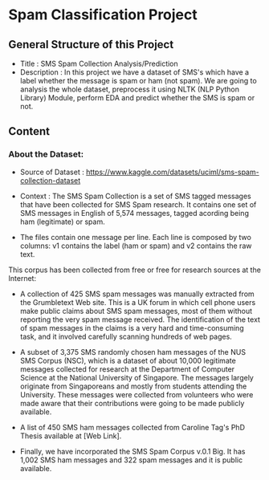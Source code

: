 # Spam Classification Project

## General Structure of this Project
- Title : SMS Spam Collection Analysis/Prediction
- Description : In this project we have a dataset of SMS's which have a label whether the message is spam or ham (not spam). We are going to analysis the whole dataset, preprocess it using NLTK (NLP Python Library) Module, perform EDA and predict whether the SMS is spam or not.

## Content
### About the Dataset:
- Source of Dataset : https://www.kaggle.com/datasets/uciml/sms-spam-collection-dataset
- Context : The SMS Spam Collection is a set of SMS tagged messages that have been collected for SMS Spam research. It contains one set of SMS messages in English of 5,574 messages, tagged acording being ham (legitimate) or spam.

- The files contain one message per line. Each line is composed by two columns: v1 contains the label (ham or spam) and v2 contains the raw text.

This corpus has been collected from free or free for research sources at the Internet:

- A collection of 425 SMS spam messages was manually extracted from the Grumbletext Web site. This is a UK forum in which cell phone users make public claims about SMS spam messages, most of them without reporting the very spam message received. The identification of the text of spam messages in the claims is a very hard and time-consuming task, and it involved carefully scanning hundreds of web pages.

- A subset of 3,375 SMS randomly chosen ham messages of the NUS SMS Corpus (NSC), which is a dataset of about 10,000 legitimate messages collected for research at the Department of Computer Science at the National University of Singapore. The messages largely originate from Singaporeans and mostly from students attending the University. These messages were collected from volunteers who were made aware that their contributions were going to be made publicly available.

- A list of 450 SMS ham messages collected from Caroline Tag's PhD Thesis available at [Web Link].

- Finally, we have incorporated the SMS Spam Corpus v.0.1 Big. It has 1,002 SMS ham messages and 322 spam messages and it is public available.